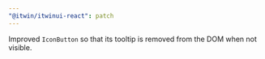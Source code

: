 ```yaml
---
"@itwin/itwinui-react": patch
---
```


Improved `IconButton` so that its tooltip is removed from the DOM when not visible.
